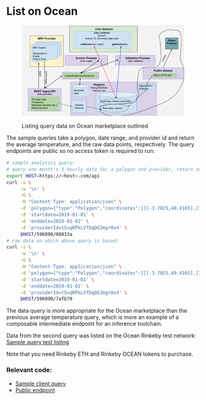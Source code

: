# List on Ocean

<figure><img src="../../.gitbook/assets/list.png" alt=""><figcaption><p>Listing query data on Ocean marketplace outlined</p></figcaption></figure>



The sample queries take a polygon, date range, and provider id and return the average temperature, and the raw data points, respectively. The query endpoints are public so no access token is required to run:

```bash
# sample analytics query:
# query one month's 3 hourly data for a polygon and provider, return average temperature.
export HOST=https://<host>.com/api
curl -s \
     -w '\n' \
     -G \
     -H "Content-Type: application/json" \
     -d 'polygon={"type":"Polygon","coordinates":[[[-3.7025,40.4165],[3,60],[6,90],[-3.7025,40.4165]]]}' \
     -d 'startdate=2019-01-01' \
     -d 'enddate=2019-01-02' \
     -d 'providerId=tSuqRPkLVfDqQG3mgr0x4' \
     $HOST/596090/00833a
# raw data on which above query is based:
curl -s \
     -w '\n' \
     -G \
     -H "Content-Type: application/json" \
     -d 'polygon={"type":"Polygon","coordinates":[[[-3.7025,40.4165],[3,60],[6,90],[-3.7025,40.4165]]]}' \
     -d 'startdate=2019-01-01' \
     -d 'enddate=2019-01-02' \
     -d 'providerId=tSuqRPkLVfDqQG3mgr0x4' \
     $HOST/596090/7afb79
```

The data query is more appropriate for the Ocean marketplace than the previous average temperature query, which is more an example of a composable intermediate endpoint for an inference toolchain.

Data from the second query was listed on the Ocean Rinkeby test network: [Sample query test listing](https://market.oceanprotocol.com/asset/did:op:6408cb610c9efec38055ccbcaa4dfd6a2e4ff03e95bbf202e4b612a88ac025a5)&#x20;

Note that you need Rinkeby ETH and Rinkeby OCEAN tokens to purchase.

### Relevant code:

* [Sample client query](https://github.com/MRV-Studio/openmrv-server/blob/main/src/test/avg.query.ts)
* [Public endpoint](https://github.com/MRV-Studio/openmrv-server/blob/main/src/controller/public.controller.ts)
